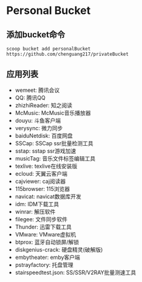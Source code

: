 # Personal Bucket 
## 添加bucket命令
`scoop bucket add personalBucket https://github.com/chenguang217/privateBucket`
## 应用列表
- wemeet: 腾讯会议
- QQ: 腾讯QQ
- zhizhiReader: 知之阅读
- McMusic: McMusic音乐播放器
- douyu: 斗鱼客户端
- verysync: 微力同步
- baiduNetdisk: 百度网盘
- SSCap: SSCap ssr批量检测工具
- sstap: sstap ssr游戏加速
- musicTag: 音乐文件标签编辑工具
- texlive: texlive在线安装版
- ecloud: 天翼云客户端
- cajviewer: caj阅读器
- 115browser: 115浏览器
- navicat: navicat数据库开发
- idm: IDM下载工具
- winrar: 解压软件
- filegee: 文件同步软件
- Thunder: 迅雷下载工具
- VMware: VMware虚拟机
- btprox: 蓝牙自动锁屏/解锁
- diskgenius-crack: 硬盘精灵(破解版)
- embytheater: emby客户端
- pstrayfactory: 托盘管理
- stairspeedtest.json: SS/SSR/V2RAY批量测速工具

